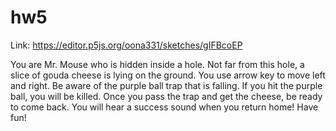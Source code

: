 # hw5

Link: https://editor.p5js.org/oona331/sketches/gIFBcoEP

You are Mr. Mouse who is hidden inside a hole. Not far from this hole, a slice of gouda cheese is lying on the ground. You use arrow key to move left and right. Be aware of the purple ball trap that is falling. If you hit the purple ball, you will be killed. Once you pass the trap and get the cheese, be ready to come back. You will hear a success sound when you return home! Have fun!
